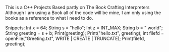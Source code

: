 This is a C++ Projects Based partly on The Book Crafting Interpreters
Although I am using a Book all of the code will be mine, I am only using the books as a reference to what i need to do.

Snippets:
Int x = 64;
String s = "hello";
Int z = INT_MAX;
String b = " world";
String greeting = s + b;
Print(greeting);
Print("hello.txt", greeting);
int filefd = openFile("Greeting.txt", WRITE | CREATE | TRUNCATE);
Print(filefd, greeting);
